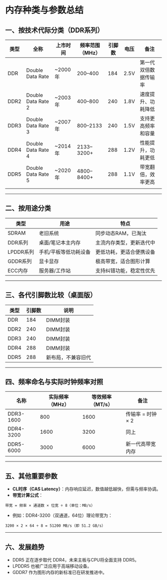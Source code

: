 # 内存种类与参数总结

## 一、按技术代际分类（DDR系列）

| 类型   | 全称                 | 上市时间   | 频率范围（MHz）  | 引脚数 | 电压   | 备注         |
| ---- | ------------------ | ------ | ---------- | --- | ---- | ---------- |
| DDR  | Double Data Rate   | ~2000年 | 200–400    | 184 | 2.5V | 第一代双倍数据传输率 |
| DDR2 | Double Data Rate 2 | ~2003年 | 400–800    | 240 | 1.8V | 速度提升、功耗降低  |
| DDR3 | Double Data Rate 3 | ~2007年 | 800–2133   | 240 | 1.5V | 支持更高频率和容量  |
| DDR4 | Double Data Rate 4 | ~2014年 | 2133–3200+ | 288 | 1.2V | 性能提升，功耗更低  |
| DDR5 | Double Data Rate 5 | ~2020年 | 4800–8400+ | 288 | 1.1V | 带宽翻倍，效率更高  |
|      |                    |        |            |     |      |            |

---

## 二、按用途分类

| 类型      | 用途          | 特点           |
| ------- | ----------- | ------------ |
| SDRAM   | 老旧系统        | 同步动态RAM，已淘汰  |
| DDR系列   | 桌面/笔记本主内存   | 主流内存类型，更新迭代中 |
| LPDDR系列 | 手机/平板等低功耗设备 | 更低功耗，更适合便携设备 |
| GDDR系列  | 显卡显存        | 极高带宽，适合图形计算  |
| ECC内存   | 服务器/工作站     | 支持纠错功能，稳定性优先 |

---

## 三、各代引脚数比较（桌面版）

| 类型   | 引脚数 | 说明        |
| ---- | --- | --------- |
| DDR  | 184 | DIMM封装    |
| DDR2 | 240 | DIMM封装    |
| DDR3 | 240 | DIMM封装    |
| DDR4 | 288 | DIMM封装    |
| DDR5 | 288 | 新布局，不兼容旧代 |

---

## 四、频率命名与实际时钟频率对照

| 名称         | 实际频率（MHz） | 等效频率（MT/s） | 备注                   |
|--------------|----------------|------------------|------------------------|
| DDR3-1600     | 800            | 1600             | 传输率 = 时钟 × 2      |
| DDR4-3200     | 1600           | 3200             | 同上                   |
| DDR5-6000     | 3000           | 6000             | 新一代高带宽内存        |

---

## 五、其他重要参数

- **CL时序（CAS Latency）**：内存响应延迟，数值越低越快，但需与频率协调。
- **带宽计算公式**：

```
带宽 = 频率 × 通道数 × 位宽 ÷ 8（单位：MB/s）
```

- 例如：DDR4-3200（双通道，64位）理论带宽为：
```
3200 × 2 × 64 ÷ 8 = 51200 MB/s（即 51.2 GB/s）
```

---

## 六、发展趋势

- DDR5 正在逐步取代 DDR4，未来主板与CPU将全面支持 DDR5。
- LPDDR5 也被广泛应用于高端移动设备。
- GDDR7 作为图形内存的新标准已在研发推进中。

